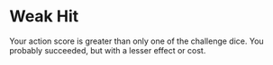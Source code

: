 # Weak Hit
Your action score is greater than only one of the challenge dice. You probably succeeded, but with a lesser effect or cost.